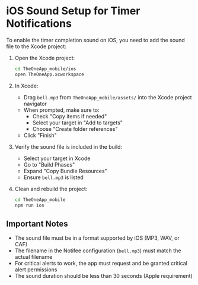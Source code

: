 # iOS Sound Setup for Timer Notifications

To enable the timer completion sound on iOS, you need to add the sound file to the Xcode project:

1. Open the Xcode project:
   ```bash
   cd TheOneApp_mobile/ios
   open TheOneApp.xcworkspace
   ```

2. In Xcode:
   - Drag `bell.mp3` from `TheOneApp_mobile/assets/` into the Xcode project navigator
   - When prompted, make sure to:
     - Check "Copy items if needed"
     - Select your target in "Add to targets"
     - Choose "Create folder references"
   - Click "Finish"

3. Verify the sound file is included in the build:
   - Select your target in Xcode
   - Go to "Build Phases"
   - Expand "Copy Bundle Resources"
   - Ensure `bell.mp3` is listed

4. Clean and rebuild the project:
   ```bash
   cd TheOneApp_mobile
   npm run ios
   ```

## Important Notes

- The sound file must be in a format supported by iOS (MP3, WAV, or CAF)
- The filename in the Notifee configuration (`bell.mp3`) must match the actual filename
- For critical alerts to work, the app must request and be granted critical alert permissions
- The sound duration should be less than 30 seconds (Apple requirement)
